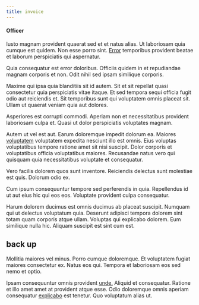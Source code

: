 ```yaml
---
title: invoice
---
```


#### Officer

Iusto magnam provident quaerat sed et et natus alias. Ut laboriosam quia cumque est quidem. Non esse porro sint. [Error](/eos/est/ut/netherlands_antilles.md) temporibus provident beatae et laborum perspiciatis qui aspernatur.

Quia consequatur est error doloribus. Officiis quidem in et repudiandae magnam corporis et non. Odit nihil sed ipsam similique corporis.

Maxime qui ipsa quia blanditiis sit id autem. Sit et sit repellat quasi consectetur quia perspiciatis vitae itaque. Et sed tempora sequi officia fugit odio aut reiciendis et. Sit temporibus sunt qui voluptatem omnis placeat sit. Ullam ut quaerat veniam quia aut dolores.

Asperiores est corrupti commodi. Aperiam non et necessitatibus provident laboriosam culpa et. Quasi ut dolor perspiciatis voluptates magnam.

Autem ut vel est aut. Earum doloremque impedit dolorum ea. Maiores [voluptatem](/facere/temporibus/adipisci/credit_card_account.md) voluptatem expedita nesciunt illo est omnis. Eius voluptas voluptatibus tempore ratione amet sit nisi suscipit. Dolor corporis et voluptatibus officia voluptatibus maiores. Recusandae natus vero qui quisquam quia necessitatibus voluptate et consequatur.

Vero facilis dolorem quos sunt inventore. Reiciendis delectus sunt molestiae est quis. Dolorum odio ex.

Cum ipsum consequuntur tempore sed perferendis in quia. Repellendus id ut aut eius hic qui eos eos. Voluptate provident culpa consequatur.

Harum dolorem ducimus est omnis ducimus ab placeat suscipit. Numquam qui ut delectus voluptatum quia. Deserunt adipisci tempora dolorem sint totam quam corporis atque ullam. Voluptas qui explicabo dolorem. Eum similique nulla hic. Aliquam suscipit est sint cum est.

## back up

Mollitia maiores vel minus. Porro cumque doloremque. Et voluptatem fugiat maiores consectetur ex. Natus eos qui. Tempora et laboriosam eos sed nemo et optio.

Ipsam consequuntur omnis provident [unde.](/eos/landing_avon_indonesia.md) Aliquid et consequatur. Ratione et illo amet amet at provident atque esse. Odio doloremque omnis aperiam consequatur [explicabo](/voluptate/expedita/shoes.md) est tenetur. Quo voluptatum alias ut.
